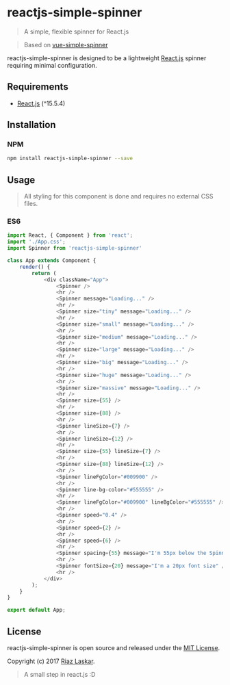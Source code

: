 # reactjs-simple-spinner
> A simple, flexible spinner for React.js

> Based on [vue-simple-spinner](https://github.com/dzwillia/vue-simple-spinner)

reactjs-simple-spinner is designed to be a lightweight [React.js](https://reactjs.org) spinner requiring minimal configuration.

## Requirements
* [React.js](https://reactjs.org/) (^15.5.4)

## Installation

### NPM

```bash
npm install reactjs-simple-spinner --save
```

## Usage
> All styling for this component is done and requires no external CSS files.

### ES6

```js
import React, { Component } from 'react';
import './App.css';
import Spinner from 'reactjs-simple-spinner'

class App extends Component {
    render() {
        return (
            <div className="App">
                <Spinner />
                <hr />
                <Spinner message="Loading..." />
                <hr />
                <Spinner size="tiny" message="Loading..." />
                <hr />
                <Spinner size="small" message="Loading..." />
                <hr />
                <Spinner size="medium" message="Loading..." />
                <hr />
                <Spinner size="large" message="Loading..." />
                <hr />
                <Spinner size="big" message="Loading..." />
                <hr />
                <Spinner size="huge" message="Loading..." />
                <hr />
                <Spinner size="massive" message="Loading..." />
                <hr />
                <Spinner size={55} />
                <hr />
                <Spinner size={88} />
                <hr />
                <Spinner lineSize={7} />
                <hr />
                <Spinner lineSize={12} />
                <hr />
                <Spinner size={55} lineSize={7} />
                <hr />
                <Spinner size={88} lineSize={12} />
                <hr />
                <Spinner lineFgColor="#009900" />
                <hr />
                <Spinner line-bg-color="#555555" />
                <hr />
                <Spinner lineFgColor="#009900" lineBgColor="#555555" />
                <hr />
                <Spinner speed="0.4" />
                <hr />
                <Spinner speed={2} />
                <hr />
                <Spinner speed={6} />
                <hr />
                <Spinner spacing={55} message="I'm 55px below the Spinner" />
                <hr />
                <Spinner fontSize={20} message="I'm a 20px font size" />
                <hr />
            </div>
        );
    }
}

export default App;
```

## License
reactjs-simple-spinner is open source and released under the [MIT License](LICENSE).

Copyright (c) 2017 [Riaz Laskar](https://riazxrazor.in).

> A small step in react.js :D


